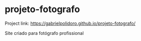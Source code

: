 # projeto-fotografo

Project link:
https://gabrielpolidoro.github.io/projeto-fotografo/

Site criado para fotógrafo profissional
